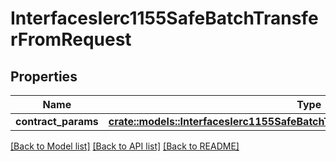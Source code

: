 # InterfacesIerc1155SafeBatchTransferFromRequest

## Properties

Name | Type | Description | Notes
------------ | ------------- | ------------- | -------------
**contract_params** | [**crate::models::InterfacesIerc1155SafeBatchTransferFromRequestContractParams**](interfaces_IERC1155_safeBatchTransferFrom_request_contractParams.md) |  | 

[[Back to Model list]](../README.md#documentation-for-models) [[Back to API list]](../README.md#documentation-for-api-endpoints) [[Back to README]](../README.md)


